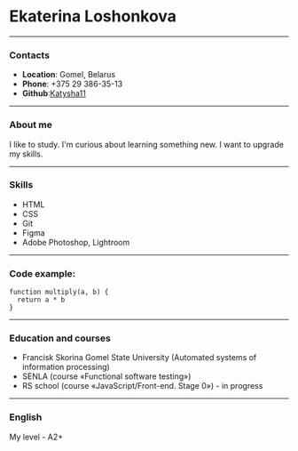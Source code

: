 # Ekaterina Loshonkova

***
### Contacts

* **Location**: Gomel, Belarus
* **Phone**: +375 29 386-35-13
* **Github**:[Katysha11](https://github.com/Katysha11)

***
### About me

I like to study. I'm curious about learning something new. I want to upgrade my skills.

***
### Skills

* HTML
* CSS
* Git
* Figma
* Adobe Photoshop, Lightroom

***
### Code example:

```
function multiply(a, b) { 
  return a * b 
}
```

***
### Education and courses

* Francisk Skorina Gomel State University (Automated systems of information processing)
* SENLA (course «Functional software testing»)
* RS school (course «JavaScript/Front-end. Stage 0») - in progress

***
### English

My level - A2+